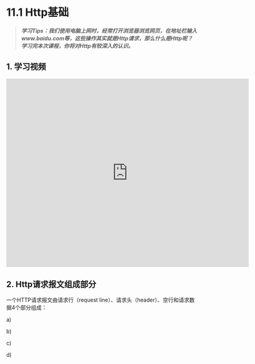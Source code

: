 # 11.1 Http基础

>##### 学习Tips：我们使用电脑上网时，经常打开浏览器浏览网页，在地址栏输入www.baidu.com等，这些操作其实就是Http请求，那么什么是Http呢？学习完本次课程，你将对Http有较深入的认识。

## 1. 学习视频

<iframe frameborder="0" width="640" height="498" src="https://v.qq.com/iframe/player.html?vid=z0180bhmznp&tiny=0&auto=0" allowfullscreen></iframe>

## 2. Http请求报文组成部分

一个HTTP请求报文由请求行（request line）、请求头（header）、空行和请求数据4个部分组成：

a) 

b)

c)

d)
